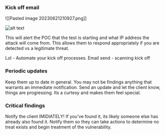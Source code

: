### Kick off email

![[Pasted image 20230621210927.png]]

![alt text](https://github.com/CyberSec-Monkey/Zero2H4x0r/blob/main/05.%20External%20Pentest%20Playbook/00.%20External%20Pentest%20Images/Pasted%20image%20230621210927.png)

This will alert the POC that the test is starting and what IP address the attack will come from.
This allows them to respond appropriately if you are detected vs a legitimate threat.

Lol - Automate your kick off processes.
Email send - scanning kick off


### Periodic updates

Keep them up to date in general. You may not be findings anything that warrants an immediate notification. Send an update and let the client know, things are progressing. Its a curtesy and makes them feel special.


### Critical findings

Notify the client IMIDIATELY! If you've found it, its likely someone else has already also found it. Notify them so they can take actions to determine no treat exists and begin treatment of the vulnerability.





